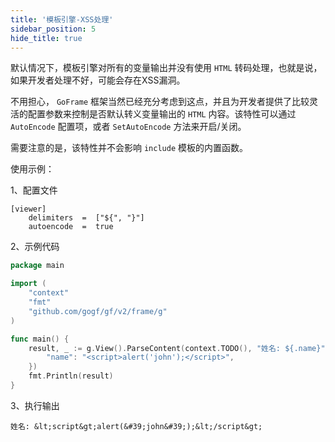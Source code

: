 ```yaml
---
title: '模板引擎-XSS处理'
sidebar_position: 5
hide_title: true
---
```


默认情况下，模板引擎对所有的变量输出并没有使用 `HTML` 转码处理，也就是说，如果开发者处理不好，可能会存在XSS漏洞。

不用担心， `GoFrame` 框架当然已经充分考虑到这点，并且为开发者提供了比较灵活的配置参数来控制是否默认转义变量输出的 `HTML` 内容。该特性可以通过 `AutoEncode` 配置项，或者 `SetAutoEncode` 方法来开启/关闭。

需要注意的是，该特性并不会影响 `include` 模板的内置函数。

使用示例：

1、配置文件

```
[viewer]
    delimiters  =  ["${", "}"]
    autoencode  =  true
```

2、示例代码

```go
package main

import (
	"context"
	"fmt"
	"github.com/gogf/gf/v2/frame/g"
)

func main() {
	result, _ := g.View().ParseContent(context.TODO(), "姓名: ${.name}", g.Map{
		"name": "<script>alert('john');</script>",
	})
	fmt.Println(result)
}
```

3、执行输出

```
姓名: &lt;script&gt;alert(&#39;john&#39;);&lt;/script&gt;
```
